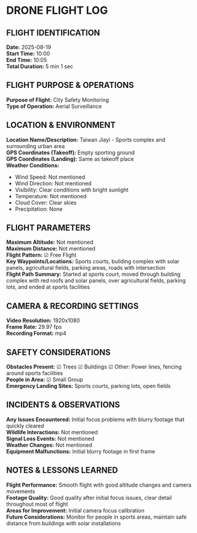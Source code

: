 # DRONE FLIGHT LOG

## FLIGHT IDENTIFICATION

**Date:** 2025-08-19  
**Start Time:** 10:00  
**End Time:** 10:05  
**Total Duration:** 5 min 1 sec

## FLIGHT PURPOSE & OPERATIONS

**Purpose of Flight:** City Safety Monitoring  
**Type of Operation:** Aerial Surveillance

## LOCATION & ENVIRONMENT

**Location Name/Description:** Taiwan Jiayi - Sports complex and surrounding urban area  
**GPS Coordinates (Takeoff):** Empty sporting ground  
**GPS Coordinates (Landing):** Same as takeoff place  
**Weather Conditions:**
- Wind Speed: Not mentioned
- Wind Direction: Not mentioned
- Visibility: Clear conditions with bright sunlight
- Temperature: Not mentioned
- Cloud Cover: Clear skies
- Precipitation: None

## FLIGHT PARAMETERS

**Maximum Altitude:** Not mentioned  
**Maximum Distance:** Not mentioned  
**Flight Pattern:** ☑ Free Flight  
**Key Waypoints/Locations:** Sports courts, building complex with solar panels, agricultural fields, parking areas, roads with intersection  
**Flight Path Summary:** Started at sports court, moved through building complex with red roofs and solar panels, over agricultural fields, parking lots, and ended at sports facilities

## CAMERA & RECORDING SETTINGS

**Video Resolution:** 1920x1080  
**Frame Rate:** 29.97 fps  
**Recording Format:** mp4

## SAFETY CONSIDERATIONS

**Obstacles Present:** ☑ Trees ☑ Buildings ☑ Other: Power lines, fencing around sports facilities  
**People in Area:** ☑ Small Group  
**Emergency Landing Sites:** Sports courts, parking lots, open fields  

## INCIDENTS & OBSERVATIONS

**Any Issues Encountered:** Initial focus problems with blurry footage that quickly cleared  
**Wildlife Interactions:** Not mentioned  
**Signal Loss Events:** Not mentioned  
**Weather Changes:** Not mentioned  
**Equipment Malfunctions:** Initial blurry footage in first frame

## NOTES & LESSONS LEARNED

**Flight Performance:** Smooth flight with good altitude changes and camera movements  
**Footage Quality:** Good quality after initial focus issues, clear detail throughout most of flight  
**Areas for Improvement:** Initial camera focus calibration  
**Future Considerations:** Monitor for people in sports areas, maintain safe distance from buildings with solar installations